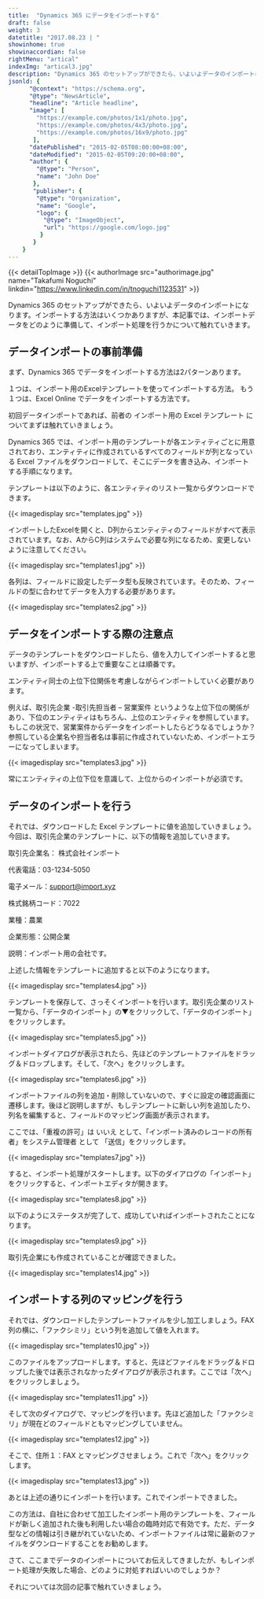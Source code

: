 ```yaml
---
title:  "Dynamics 365 にデータをインポートする"
draft: false
weight: 3
datetitle: "2017.08.23 | "
showinhome: true
showinaccordian: false
rightMenu: "artical"
indexImg: "artical3.jpg"
description: "Dynamics 365 のセットアップができたら、いよいよデータのインポートになります。インポートする方法はいくつかありますが、本記事では、インポートデータをどのように準備して、インポート処理を行うかについて触れていきます。"
jsonld: {
      "@context": "https://schema.org",
      "@type": "NewsArticle",
      "headline": "Article headline",
      "image": [
        "https://example.com/photos/1x1/photo.jpg",
        "https://example.com/photos/4x3/photo.jpg",
        "https://example.com/photos/16x9/photo.jpg"
       ],
      "datePublished": "2015-02-05T08:00:00+08:00",
      "dateModified": "2015-02-05T09:20:00+08:00",
      "author": {
        "@type": "Person",
        "name": "John Doe"
       },
       "publisher": {
        "@type": "Organization",
        "name": "Google",
        "logo": {
          "@type": "ImageObject",
          "url": "https://google.com/logo.jpg"
         }
       }
    }
---
```

{{< detailTopImage >}}
{{< authorImage src="authorimage.jpg" name="Takafumi Noguchi" linkdin="https://www.linkedin.com/in/tnoguchi1123531" >}}
<!-- Intro  -->
Dynamics 365 のセットアップができたら、いよいよデータのインポートになります。インポートする方法はいくつかありますが、本記事では、インポートデータをどのように準備して、インポート処理を行うかについて触れていきます。

## データインポートの事前準備
まず、Dynamics 365 でデータをインポートする方法は2パターンあります。

１つは、インポート用のExcelテンプレートを使ってインポートする方法。
もう１つは、Excel Online でデータをインポートする方法です。

初回データインポートであれば、前者の インポート用の Excel テンプレート についてまずは触れていきましょう。

Dynamics 365 では、インポート用のテンプレートが各エンティティごとに用意されており、エンティティに作成されているすべてのフィールドが列となっている Excel ファイルをダウンロードして、そこにデータを書き込み、インポートする手順になります。

 

テンプレートは以下のように、各エンティティのリスト一覧からダウンロードできます。
<!-- Image= templates.jpg -->
{{< imagedisplay src="templates.jpg" >}}


インポートしたExcelを開くと、D列からエンティティのフィールドがすべて表示されています。なお、AからC列はシステムで必要な列になるため、変更しないように注意してください。

<!-- Image= templates1.jpg -->
{{< imagedisplay src="templates1.jpg" >}}

各列は、フィールドに設定したデータ型も反映されています。そのため、フィールドの型に合わせてデータを入力する必要があります。
<!-- Image= templates2.jpg -->
{{< imagedisplay src="templates2.jpg" >}}



## データをインポートする際の注意点

データのテンプレートをダウンロードしたら、値を入力してインポートすると思いますが、インポートする上で重要なことは順番です。

エンティティ同士の上位下位関係を考慮しながらインポートしていく必要があります。

 

例えば、取引先企業 -取引先担当者 – 営業案件 というような上位下位の関係があり、下位のエンティティはもちろん、上位のエンティティを参照しています。もしこの状況で、営業案件からデータをインポートしたらどうなるでしょうか？参照している企業名や担当者名は事前に作成されていないため、インポートエラーになってしまいます。
<!-- Image= templates3.jpg -->
{{< imagedisplay src="templates3.jpg" >}}

常にエンティティの上位下位を意識して、上位からのインポートが必須です。


## データのインポートを行う
それでは、ダウンロードした Excel テンプレートに値を追加していきましょう。今回は、取引先企業のテンプレートに、以下の情報を追加していきます。

取引先企業名： 株式会社インポート

代表電話：03-1234-5050

電子メール：support@import.xyz

株式銘柄コード：7022

業種：農業

企業形態：公開企業

説明：インポート用の会社です。

上述した情報をテンプレートに追加すると以下のようになります。
<!-- Image= templates4.jpg -->
{{< imagedisplay src="templates4.jpg" >}}

テンプレートを保存して、さっそくインポートを行います。取引先企業のリスト一覧から、「データのインポート」の▼をクリックして、「データのインポート」をクリックします。

<!-- Image= templates5.jpg -->
{{< imagedisplay src="templates5.jpg" >}}

インポートダイアログが表示されたら、先ほどのテンプレートファイルをドラッグ＆ドロップします。そして、「次へ」をクリックします。
<!-- Image= templates6.jpg -->
{{< imagedisplay src="templates6.jpg" >}}

インポートファイルの列を追加・削除していないので、すぐに設定の確認画面に遷移します。後ほど説明しますが、もしテンプレートに新しい列を追加したり、列名を編集すると、フィールドのマッピング画面が表示されます。

ここでは、「重複の許可」は いいえ として、「インポート済みのレコードの所有者」をシステム管理者 として 「送信」をクリックします。
<!-- Image= templates7.jpg -->
{{< imagedisplay src="templates7.jpg" >}}

すると、インポート処理がスタートします。以下のダイアログの「インポート」をクリックすると、インポートエディタが開きます。
<!-- Image= templates8.jpg -->
{{< imagedisplay src="templates8.jpg" >}}


以下のようにステータスが完了して、成功していればインポートされたことになります。
<!-- Image= templates9.jpg -->
{{< imagedisplay src="templates9.jpg" >}}


取引先企業にも作成されていることが確認できました。
<!-- Image= templates14.jpg -->
{{< imagedisplay src="templates14.jpg" >}}


## インポートする列のマッピングを行う
それでは、ダウンロードしたテンプレートファイルを少し加工しましょう。FAX列の横に、「ファクシミリ」という列を追加して値を入れます。
<!-- Image= templates10.jpg -->
{{< imagedisplay src="templates10.jpg" >}}

このファイルをアップロードします。すると、先ほどファイルをドラッグ＆ドロップした後では表示されなかったダイアログが表示されます。ここでは「次へ」をクリックしましょう。
<!-- Image= templates11.jpg -->
{{< imagedisplay src="templates11.jpg" >}}

そして次のダイアログで、マッピングを行います。先ほど追加した「ファクシミリ」が現在どのフィールドともマッピングしていません。
<!-- Image= templates12.jpg -->
{{< imagedisplay src="templates12.jpg" >}}


そこで、住所１：FAX とマッピングさせましょう。これで「次へ」をクリックします。
<!-- Image= templates13.jpg -->
{{< imagedisplay src="templates13.jpg" >}}


あとは上述の通りにインポートを行います。これでインポートできました。

この方法は、自社に合わせて加工したインポート用のテンプレートを、フィールドが新しく追加された後も利用したい場合の臨時対応で有効です。ただ、データ型などの情報は引き継がれていないため、インポートファイルは常に最新のファイルをダウンロードすることをお勧めします。
 

さて、ここまでデータのインポートについてお伝えしてきましたが、もしインポート処理が失敗した場合、どのように対処すればいいのでしょうか？

それについては次回の記事で触れていきましょう。     
&nbsp;